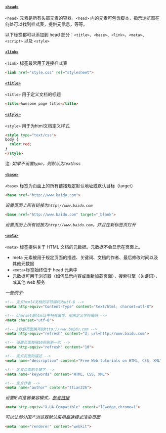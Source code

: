 
#### [`<head>`](https://developer.mozilla.org/en-US/docs/Web/HTML/Element/head)

`<head>` 元素是所有头部元素的容器。`<head>` 内的元素可包含脚本，指示浏览器在何处可以找到样式表，提供元信息，等等。

以下标签都可以添加到 head 部分：`<title>`、`<base>`、`<link>`、`<meta>`、`<script>` 以及 `<style>`


#### [`<link>`](https://developer.mozilla.org/en-US/docs/Web/HTML/Element/link)

`<link>` 标签最常用于连接样式表

```html
<link href="style.css" rel="stylesheet">
```

#### [`<title>`](https://developer.mozilla.org/en-US/docs/Web/HTML/Element/title)

`<title>` 用于定义文档的标题

```html
<title>Awesome page title</title>
```

#### [`<style>`](https://developer.mozilla.org/en-US/docs/Web/HTML/Element/style)

`<style>` 用于为html文档定义样式

```html
<style type="text/css">
body {
  color:red;
}
</style>
```
注: *如果不设置type，则默认为text/css*


#### [`<base>`](https://developer.mozilla.org/en-US/docs/Web/HTML/Element/base)

`<base>` 标签为页面上的所有链接规定默认地址或默认目标（target）

```html
<base href="http://www.baidu.com">
```
*设置页面上所有链接为`http://www.baidu.com`*

```html
<base href="http://www.baidu.com" target="_blank">
```
*设置页面上所有链接为`http://www.baidu.com`，并且在新标签页打开*


#### [`<meta>`](https://developer.mozilla.org/en-US/docs/Web/HTML/Element/meta)

`<meta>` 标签提供关于 HTML 文档的元数据。元数据不会显示在页面上。

* meta 元素被用于规定页面的描述、关键词、文档的作者、最后修改时间以及其他元数据
* `<meta>`标签始终位于 head 元素中
* 元数据可用于浏览器（如何显示内容或重新加载页面），搜索引擎（关键词），或其他 web 服务

*一些例子:*

```html
<!-- 定义html4文档的字符编码为utf-8 -->
<meta http-equiv="Content-Type" content="text/html; charset=utf-8">

<!-- charset是html5中特有属性，用来定义字符编码 -->
<meta charset="utf-8">

<!-- 3秒后页面跳转到http://www.baidu.com -->
<meta http-equiv="refresh" content="3; url=http://www.baidu.com">

<!-- 设置页面每隔10秒刷新一次 -->
<meta http-equiv="refresh" content="10">

<!-- 定义页面的描述 -->
<meta name="description" content="Free Web tutorials on HTML, CSS, XML">

<!-- 定义页面的关键字 -->
<meta name="keywords" content="HTML, CSS, XML">

<!-- 定义作者 -->
<meta name="author" content="ttian226">
```

*设置IE浏览器兼容模式，[参考链接](http://wenrunchang123.iteye.com/blog/1397507)*

```html
<meta http-equiv="X-UA-Compatible" cotent="IE=edge,chrome=1">
```

*可以让部分国产浏览器默认采用高速模式渲染页面*

```html
<meta name="renderer" content="webkit">
```

